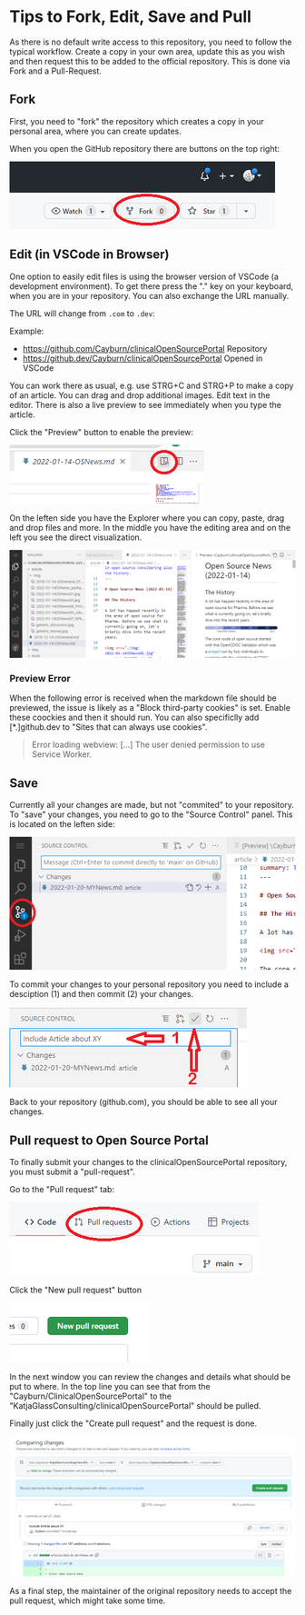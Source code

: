 # Tips to Fork, Edit, Save and Pull

As there is no default write access to this repository, you need to follow the typical workflow. Create a copy in your own area, update this as you wish and then request this to be added to the official repository. This is done via Fork and a Pull-Request.

## Fork

First, you need to "fork" the repository which creates a copy in your personal area, where you can create updates.

When you open the GitHub repository there are buttons on the top right:

![Screenshot of the fork button](./img/instructions_git_01.png)

## Edit (in VSCode in Browser)

One option to easily edit files is using the browser version of VSCode (a development environment). To get there press the "." key on your keyboard, when you are in your repository. You can also exchange the URL manually.

The URL will change from `.com` to `.dev`:

Example:

- https://github.com/Cayburn/clinicalOpenSourcePortal Repository
- https://github.dev/Cayburn/clinicalOpenSourcePortal Opened in VSCode

You can work there as usual, e.g. use STRG+C and STRG+P to make a copy of an article. You can drag and drop additional images. Edit text in the editor. There is also a live preview to see immediately when you type the article.

Click the "Preview" button to enable the preview:

![Screenshot of the preview button](./img/instructions_git_02.png)

On the leften side you have the Explorer where you can copy, paste, drag and drop files and more. In the middle you have the editing area and on the left you see the direct visualization.

![Screenshot of the VSCode IDE](./img/instructions_git_03.png)

### Preview Error

When the following error is received when the markdown file should be previewed, the issue is likely  as a "Block third-party cookies" is set. Enable these coockies and then it should run. You can also specificlly add [*.]github.dev to "Sites that can always use cookies".

> Error loading webview: [...] The user denied permission to use Service Worker.

## Save

Currently all your changes are made, but not "commited" to your repository. To "save" your changes, you need to go to the "Source Control" panel. This is located on the leften side:

![Screenshot of the Source Control button](./img/instructions_git_04.png)

To commit your changes to your personal repository you need to include a desciption (1) and then commit (2) your changes.

![Screenshot of the Source Control flow](./img/instructions_git_05.png)

Back to your repository (github.com), you should be able to see all your changes. 

## Pull request to Open Source Portal

To finally submit your changes to the clinicalOpenSourcePortal repository, you must submit a "pull-request". 

Go to the "Pull request" tab:

![Pull request tab](./img/instructions_git_06.png)

Click the "New pull request" button

!["New pull request" button](./img/instructions_git_07.png)

In the next window you can review the changes and details what should be put to where. In the top line you can see that from the "Cayburn/ClinicalOpenSourcePortal" to the "KatjaGlassConsulting/clinicalOpenSourcePortal" should be pulled.

Finally just click the "Create pull request" and the request is done.

!["New pull request" button](./img/instructions_git_08.png)

As a final step, the maintainer of the original repository needs to accept the pull request, which might take some time.